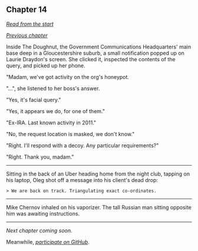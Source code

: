 ## Chapter 14

_[Read from the start](00-preface.md)_

_[Previous chapter](13.md)_

Inside The Doughnut, the Government Communications Headquarters' main base deep in a Gloucestershire suburb, a small notification popped up on Laurie Draydon's screen. She clicked it, inspected the contents of the query, and picked up her phone.

"Madam, we've got activity on the org's honeypot.

"...", she listened to her boss's answer.

"Yes, it's facial query."

"Yes, it appears we do, for one of them."

"Ex-IRA. Last known activity in 2011."

"No, the request location is masked, we don't know."

"Right. I'll respond with a decoy. Any particular requirements?"

"Right. Thank you, madam."

---

Sitting in the back of an Uber heading home from the night club, tapping on his laptop, Oleg shot off a message into his client's dead drop:

```
> We are back on track. Triangulating exact co-ordinates.
```

---

Mike Chernov inhaled on his vaporizer. The tall Russian man sitting opposite him was awaiting instructions.

---

_Next chapter coming soon._

Meanwhile, _[participate on GitHub](https://github.com/jevakallio/NaNoWriMo)_.
